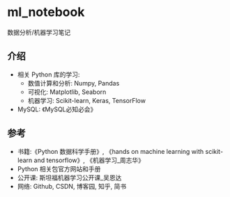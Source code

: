 # ml_notebook
数据分析/机器学习笔记  

## 介绍
- 相关 Python 库的学习: 
  - 数值计算和分析: Numpy, Pandas
  - 可视化: Matplotlib, Seaborn
  - 机器学习: Scikit-learn, Keras, TensorFlow
- MySQL: 《MySQL必知必会》

## 参考
- 书籍:《Python 数据科学手册》, 《hands on machine learning with scikit-learn and tensorflow》, 《机器学习_周志华》
- Python 相关包官方网站和手册
- 公开课: 斯坦福机器学习公开课_吴恩达
- 网络: Github, CSDN, 博客园, 知乎, 简书
